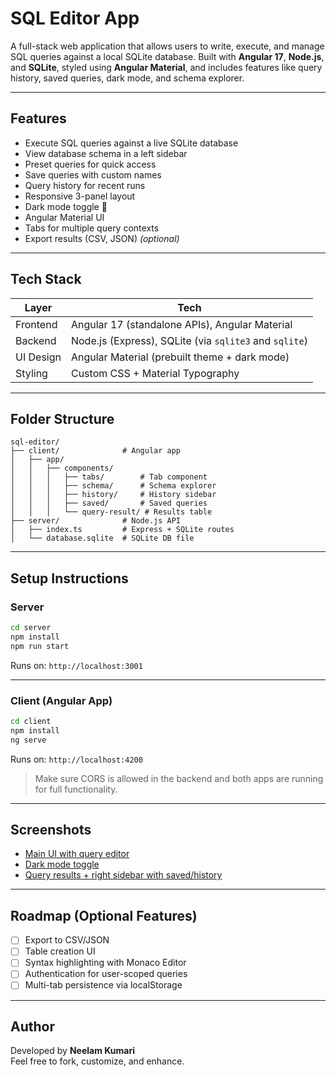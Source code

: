 # SQL Editor App

A full-stack web application that allows users to write, execute, and manage SQL queries against a local SQLite database. Built with **Angular 17**, **Node.js**, and **SQLite**, styled using **Angular Material**, and includes features like query history, saved queries, dark mode, and schema explorer.

---

## Features

- Execute SQL queries against a live SQLite database
- View database schema in a left sidebar
- Preset queries for quick access
- Save queries with custom names
- Query history for recent runs
- Responsive 3-panel layout
- Dark mode toggle 🌙
- Angular Material UI
- Tabs for multiple query contexts
- Export results (CSV, JSON) *(optional)*

---

##  Tech Stack

| Layer     | Tech                          |
|-----------|-------------------------------|
| Frontend  | Angular 17 (standalone APIs), Angular Material |
| Backend   | Node.js (Express), SQLite (via `sqlite3` and `sqlite`) |
| UI Design | Angular Material (prebuilt theme + dark mode) |
| Styling   | Custom CSS + Material Typography |

---

##  Folder Structure

```
sql-editor/
├── client/              # Angular app
│   ├── app/
│   │   ├── components/
│   │   │   ├── tabs/        # Tab component
│   │   │   ├── schema/      # Schema explorer
│   │   │   ├── history/     # History sidebar
│   │   │   ├── saved/       # Saved queries
│   │   │   └── query-result/ # Results table
├── server/              # Node.js API
│   ├── index.ts         # Express + SQLite routes
│   └── database.sqlite  # SQLite DB file
```

---

##  Setup Instructions

###  Server

```bash
cd server
npm install
npm run start
```

Runs on: `http://localhost:3001`

---

###  Client (Angular App)

```bash
cd client
npm install
ng serve
```

Runs on: `http://localhost:4200`

>  Make sure CORS is allowed in the backend and both apps are running for full functionality.

---

##  Screenshots

- [Main UI with query editor](https://github.com/neelam1995/sql-editor/blob/main/screenshots/image1.png)
- [Dark mode toggle](https://github.com/neelam1995/sql-editor/blob/main/screenshots/image2.png)
- [Query results + right sidebar with saved/history](https://github.com/neelam1995/sql-editor/blob/main/screenshots/image3.png)

---

##  Roadmap (Optional Features)

- [ ] Export to CSV/JSON
- [ ] Table creation UI
- [ ] Syntax highlighting with Monaco Editor
- [ ] Authentication for user-scoped queries
- [ ] Multi-tab persistence via localStorage

---

##  Author

Developed by **Neelam Kumari**  
Feel free to fork, customize, and enhance.
